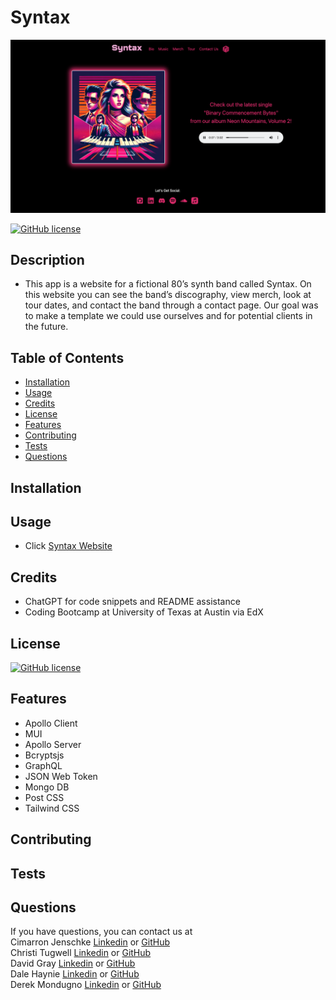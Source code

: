 # Syntax
![Screenshot](./server/images/homepage.png)

  [![GitHub license](https://img.shields.io/badge/license-MIT-blue.svg)](https://opensource.org/licenses/MIT)

  ## Description
  - This app is a website for a fictional 80’s synth band called Syntax. On this website you can see the band’s discography, view merch, look at tour dates, and contact the band through a contact page. Our goal was to make a template we could use ourselves and for potential clients in the future.

  ## Table of Contents
  - [Installation](#installation)
  - [Usage](#usage)
  - [Credits](#credits)
  - [License](#license)
  - [Features](#features)
  - [Contributing](#contibuting)
  - [Tests](#tests)
  - [Questions](#questions)

  ## Installation 
  

  ## Usage
  - Click <a href= 'https://syntax-8rz6.onrender.com/'>Syntax Website</a>

  ## Credits
  - ChatGPT for code snippets and README assistance
  - Coding Bootcamp at University of Texas at Austin via EdX
  
  ## License
  [![GitHub license](https://img.shields.io/badge/license-MIT-blue.svg)](https://opensource.org/licenses/MIT)

  ## Features
  - Apollo Client
  - MUI
  - Apollo Server
  - Bcryptsjs
  - GraphQL
  - JSON Web Token
  - Mongo DB
  - Post CSS
  - Tailwind CSS

  ## Contributing
  

  ## Tests
  

  ## Questions
  If you have questions, you can contact us at <br>
  Cimarron Jenschke <a href="https://www.linkedin.com/in/cimarron-jenschke-a59ab5290/">Linkedin</a> or <a href="https://github.com/cjenschke">GitHub</a><br>
  Christi Tugwell <a href="https://www.linkedin.com/in/christi-tugwell-a67194104/">Linkedin</a> or <a href="https://github.com/tugwellchristi">GitHub</a><br>
  David Gray <a href="https://www.linkedin.com/in/grayd500">Linkedin</a> or <a href="https://github.com/grayd500">GitHub</a><br>
  Dale Haynie <a href="https://www.linkedin.com/in/dale-haynie-3b66142a7/">Linkedin</a> or <a href="https://github.com/Daleray1231">GitHub</a><br>
  Derek Mondugno <a href="">Linkedin</a> or <a href="https://github.com/derekm129">GitHub</a><br>